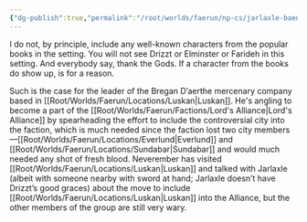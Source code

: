 ```yaml
---
{"dg-publish":true,"permalink":"/root/worlds/faerun/np-cs/jarlaxle-baenre/","tags":["Faerun"]}
---
```


I do not, by principle, include any well-known characters from the popular books in the setting. You will not see Drizzt or Elminster or Farideh in this setting. And everybody say, thank the Gods. If a character from the books do show up, is for a reason.

Such is the case for the leader of the Bregan D’aerthe mercenary company based in [[Root/Worlds/Faerun/Locations/Luskan\|Luskan]]. He's angling to become a part of the [[Root/Worlds/Faerun/Factions/Lord's Alliance\|Lord's Alliance]] by spearheading the effort to include the controversial city into the faction, which is much needed since the faction lost two city members—[[Root/Worlds/Faerun/Locations/Everlund\|Everlund]] and [[Root/Worlds/Faerun/Locations/Sundabar\|Sundabar]] and would much needed any shot of fresh blood. Neverember has visited [[Root/Worlds/Faerun/Locations/Luskan\|Luskan]] and talked with Jarlaxle (albeit with someone nearby with sword at hand; Jarlaxle doesn’t have Drizzt’s good graces) about the move to include [[Root/Worlds/Faerun/Locations/Luskan\|Luskan]] into the Alliance, but the other members of the group are still very wary.
